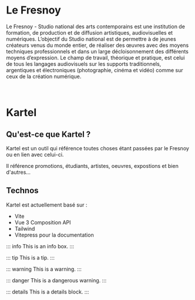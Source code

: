 # Le Fresnoy
Le Fresnoy - Studio national des arts contemporains est une institution de formation, de production et de diffusion artistiques, audiovisuelles et numériques. L’objectif du Studio national est de permettre à de jeunes créateurs venus du monde entier, de réaliser des œuvres avec des moyens techniques professionnels et dans un large décloisonnement des différents moyens d’expression. Le champ de travail, théorique et pratique, est celui de tous les langages audiovisuels sur les supports traditionnels, argentiques et électroniques (photographie, cinéma et vidéo) comme sur ceux de la création numérique.
<br/><br/><br/>



# Kartel <Badge type="warning" text="beta" />

## Qu'est-ce que Kartel ?

Kartel est un outil qui référence toutes choses étant passées par le Fresnoy ou en lien avec celui-ci.

Il référence promotions, étudiants, artistes, oeuvres, expostions et bien d'autres...

## Technos

Kartel est actuellement basé sur :
- Vite
- Vue 3 Composition API
- Tailwind
- Vitepress pour la documentation

::: info
This is an info box.
:::

::: tip
This is a tip.
:::

::: warning
This is a warning.
:::

::: danger
This is a dangerous warning.
:::

::: details
This is a details block.
:::